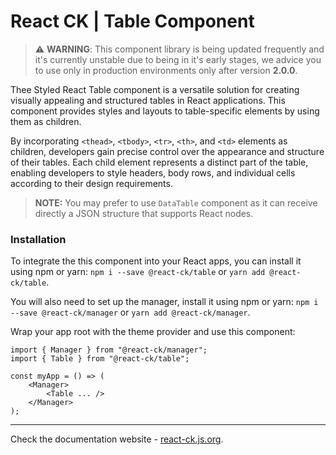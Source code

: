 # React CK | Table Component

> :warning: **WARNING**: This component library is being updated frequently and it's currently unstable due to being in it's early stages, we advice you to use only in production environments only after version **2.0.0**.

Thee Styled React Table component is a versatile solution for creating visually appealing and structured tables in React applications. 
This component provides styles and layouts to table-specific elements by using them as children.

By incorporating `<thead>`, `<tbody>`, `<tr>`, `<th>`, and `<td>` elements as children, developers gain precise control over the appearance and structure of their tables. Each child element represents a distinct part of the table, enabling developers to style headers, body rows, and individual cells according to their design requirements.

> **NOTE:** You may prefer to use `DataTable` component as it can receive directly a JSON structure that supports React nodes.

### Installation 

To integrate the this component into your React apps, you can install it using npm or yarn: `npm i --save @react-ck/table` or `yarn add @react-ck/table`.

You will also need to set up the manager, install it using npm or yarn: `npm i --save @react-ck/manager` or `yarn add @react-ck/manager`.

Wrap your app root with the theme provider and use this component:

```tsx
import { Manager } from "@react-ck/manager";
import { Table } from "@react-ck/table";

const myApp = () => (
    <Manager>
        <Table ... />
    </Manager>
);
```

<!-- storybook-ignore -->

---

Check the documentation website - [react-ck.js.org](https://react-ck.js.org).